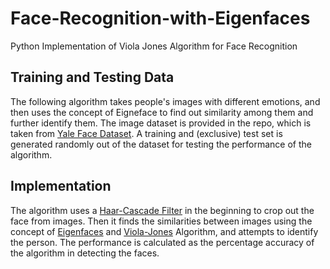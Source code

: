# Face-Recognition-with-Eigenfaces
Python Implementation of Viola Jones Algorithm for Face Recognition

## Training and Testing Data 
The following algorithm takes people's images with different emotions, and then uses the concept of Eigneface to find out similarity among them and further identify them. The image dataset is provided in the repo, which is taken from [Yale Face Dataset](https://www.face-rec.org/databases/). A training and (exclusive) test set is generated randomly out of the dataset for testing the performance of the algorithm.

## Implementation
The algorithm uses a [Haar-Cascade Filter](https://www.pyimagesearch.com/2021/04/12/opencv-haar-cascades/) in the beginning to crop out the face from images. Then it finds the similarities between images using the concept of [Eigenfaces](https://sites.cs.ucsb.edu/~mturk/Papers/mturk-CVPR91.pdf) and [Viola-Jones](https://ieeexplore.ieee.org/document/990517) Algorithm, and attempts to identify the person. The performance is calculated as the percentage accuracy of the algorithm in detecting the faces. 
